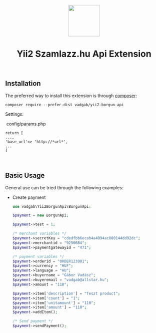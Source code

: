 <p align="center">
    <a href="https://github.com/yiisoft" target="_blank">
        <img src="https://avatars0.githubusercontent.com/u/993323" height="100px">
    </a>
    <h1 align="center">Yii2 Szamlazz.hu Api Extension</h1>
    <br>
</p>




Installation
------------

The preferred way to install this extension is through [composer](http://getcomposer.org/download/):

```
composer require --prefer-dist vadgab/yii2-borgun-api
```

Settings:

​	config/params.php

```
return [
...,
'base_url'=> 'http://*url*',
...
]
```

​			

Basic Usage
-----------

General use can be tried through the following examples:

- Create payment

	```php
  use vadgab\Yii2BorgunApi\BorgunApi;    
  
	$payment = new BorgunApi;
  
	$payment->test = 1;
	
	/* merchant variables */
	$payment->secretKey = "cdedfbb6ecab4a4994ac880144dd92dc";
	$payment->merchantid = "9256684";
	$payment->paymentgatewayid = "471";
	
	/* payment variables */
  $payment->orderid = "ORDER123001";
	$payment->currency = "HUF";
  $payment->language = "HU";
	$payment->buyername = "Gábor Vadász";
  $payment->buyeremail = "vadgab@allstar.hu";
  $payment->amount = "110";
  
  $payment->item['description'] = "Teszt product";
  $payment->item['count'] = "1";
	$payment->item['unitamount'] = "110";
  $payment->item['amount'] = "110";
	$payment->addItem();
  
  /* Send payment */
  $payment->sendPayment();

